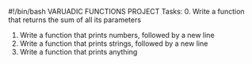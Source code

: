 #!/bin/bash
VARUADIC FUNCTIONS PROJECT
Tasks:
0. Write a function that returns the sum of all its parameters
1. Write a function that prints numbers, followed by a new line
2. Write a function that prints strings, followed by a new line
3. Write a function that prints anything